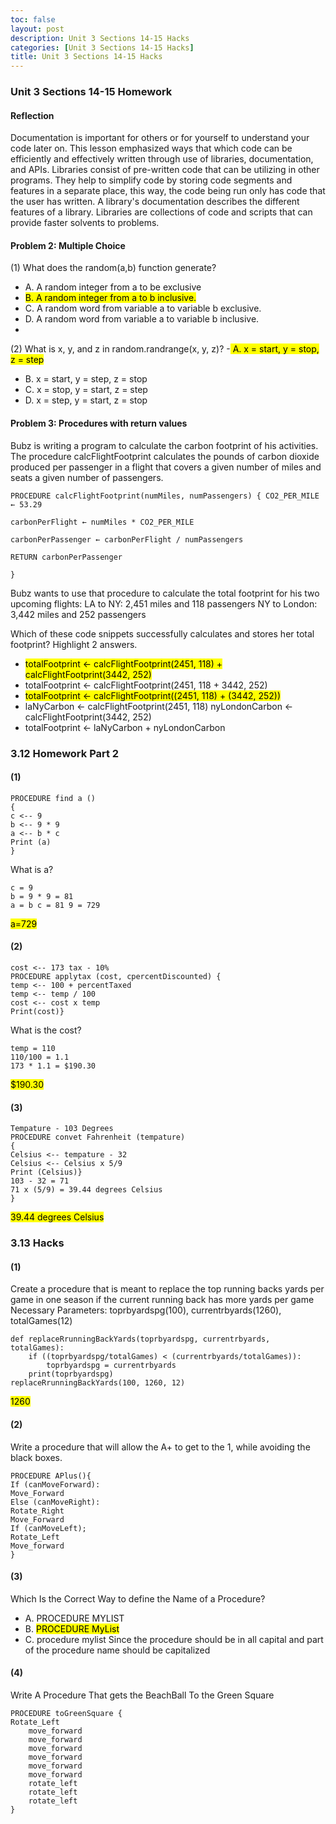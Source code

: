 ```yaml
---
toc: false
layout: post
description: Unit 3 Sections 14-15 Hacks
categories: [Unit 3 Sections 14-15 Hacks]
title: Unit 3 Sections 14-15 Hacks
---
```


### Unit 3 Sections 14-15 Homework
#### Reflection
Documentation is important for others or for yourself to understand your code later on. This lesson emphasized ways that which code can be efficiently and effectively written through use of libraries, documentation, and APIs. Libraries consist of pre-written code that can be utilizing in other programs. They help to simplify code by storing code segments and features in a separate place, this way, the code being run only has code that the user has written. A library's documentation describes the different features of a library.  Libraries are collections of code and scripts that can provide faster solvents to problems. 


#### Problem 2: Multiple Choice

(1) What does the random(a,b) function generate?
- A. A random integer from a to be exclusive
- <mark>B. A random integer from a to b inclusive.</mark>
- C. A random word from variable a to variable b exclusive.
- D. A random word from variable a to variable b inclusive.
- 
(2) What is x, y, and z in random.randrange(x, y, z)?
-<mark> A. x = start, y = stop, z = step</mark>
- B. x = start, y = step, z = stop
- C. x = stop, y = start, z = step
- D. x = step, y = start, z = stop

#### Problem 3: Procedures with return values

Bubz is writing a program to calculate the carbon footprint of his activities. The procedure calcFlightFootprint calculates the pounds of carbon dioxide produced per passenger in a flight that covers a given number of miles and seats a given number of passengers.

```
PROCEDURE calcFlightFootprint(numMiles, numPassengers) { CO2_PER_MILE ← 53.29

carbonPerFlight ← numMiles * CO2_PER_MILE

carbonPerPassenger ← carbonPerFlight / numPassengers

RETURN carbonPerPassenger

}
```

Bubz wants to use that procedure to calculate the total footprint for his two upcoming flights: LA to NY: 2,451 miles and 118 passengers NY to London: 3,442 miles and 252 passengers

Which of these code snippets successfully calculates and stores her total footprint? Highlight 2 answers.

- <mark>totalFootprint ← calcFlightFootprint(2451, 118) + calcFlightFootprint(3442, 252)</mark>
- totalFootprint ← calcFlightFootprint(2451, 118 + 3442, 252)
- <mark>totalFootprint ← calcFlightFootprint((2451, 118) + (3442, 252))</mark>
- laNyCarbon ← calcFlightFootprint(2451, 118) nyLondonCarbon ← calcFlightFootprint(3442, 252) 
- totalFootprint ← laNyCarbon + nyLondonCarbon


### 3.12 Homework Part 2
#### (1)
```
PROCEDURE find a ()
{ 
c <-- 9
b <-- 9 * 9
a <-- b * c
Print (a)
}
```
What is a?
```
c = 9
b = 9 * 9 = 81
a = b c = 81 9 = 729
```
<mark>a=729</mark>

#### (2)
```
cost <-- 173 tax - 10%
PROCEDURE applytax (cost, cpercentDiscounted) { 
temp <-- 100 + percentTaxed
temp <-- temp / 100
cost <-- cost x temp
Print(cost)}
```
What is the cost?

```
temp = 110
110/100 = 1.1
173 * 1.1 = $190.30
```
<mark>$190.30</mark>
#### (3)
```
Tempature - 103 Degrees
PROCEDURE convet Fahrenheit (tempature)
{
Celsius <-- tempature - 32
Celsius <-- Celsius x 5/9
Print (Celsius)}
103 - 32 = 71
71 x (5/9) = 39.44 degrees Celsius
}
```
<mark>39.44 degrees Celsius</mark>

### 3.13 Hacks
#### (1)
Create a procedure that is meant to replace the top running backs yards per game in one season if the current running back has more yards per game
Necessary Parameters: toprbyardspg(100), currentrbyards(1260), totalGames(12)

```
def replaceRrunningBackYards(toprbyardspg, currentrbyards, totalGames):
    if ((toprbyardspg/totalGames) < (currentrbyards/totalGames)):
        toprbyardspg = currentrbyards
    print(toprbyardspg)
replaceRrunningBackYards(100, 1260, 12)
```

<mark>1260</mark>

#### (2)
Write a procedure that will allow the A+ to get to the 1, while avoiding the black boxes.

```
PROCEDURE APlus(){
If (canMoveForward):
Move_Forward
Else (canMoveRight):
Rotate_Right
Move_Forward
If (canMoveLeft);
Rotate_Left
Move_forward
}
```
#### (3)
Which Is the Correct Way to define the Name of a Procedure?
- A. PROCEDURE MYLIST
- B. <mark>PROCEDURE MyList</mark>
- C. procedure mylist
Since the procedure should be in all capital and part of the procedure name should be capitalized

#### (4)
Write A Procedure That gets the BeachBall To the Green Square
```
PROCEDURE toGreenSquare {
Rotate_Left
    move_forward
    move_forward
    move_forward
    move_forward
    move_forward
    move_forward
    rotate_left
    rotate_left
    rotate_left
}
```





